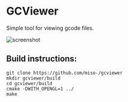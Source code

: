 # GCViewer
Simple tool for viewing gcode files.

![screenshot](https://raw.github.com/miso-/gcviewer/master/misc/screenshot.png)

## Build instructions:
    git clone https://github.com/miso-/gcviewer
    mkdir gcviewer/build
    cd gcviewer/build
    cmake -DWITH_OPENGL=1 ../
    make
